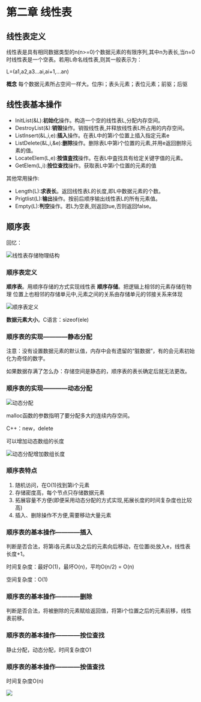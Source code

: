 # 第二章 线性表

## 线性表定义

线性表是具有相同数据类型的n(n>=0)个数据元素的有限序列,其中n为表长,当n=0时线性表是一个空表。若用L命名线性表,则其一般表示为：

L=(a1,a2,a3...ai,ai+1,...an)

**概念** 每个数据元素所占空间一样大。位序i；表头元素；表位元素；前驱；后驱

## 线性表基本操作

* InitList(&L):**初始化**操作。构造一个空的线性表L,分配内存空间。
* DestroyList(&):**销毁**操作。销毁线性表,并释放线性表L所占用的内存空间。
* ListInsert(&L,i,e):**插入**操作。在表L中的第i个位置上插入指定元素e
* ListDelete(&L,i,&e):**删除**操作。删除表L中第i个位置的元素,并用e返回删除元素的值。
* LocateElem(L,e):**按值査找**操作。在表L中査找具有给定关键字值的元素。
* GetElem(L,i):**按位查找**操作。获取表L中第i个位置的元素的值
  
其他常用操作:
* Length(L):**求表长**。返回线性表L的长度,即L中数据元素的个数。
* Prigtlist(L):**输出**操作。按前后顺序输出线性表L的所有元素值。
* Empty(L):**判空**操作。若L为空表,则返回tue,否则返回false。


## 顺序表

回忆：

![线性表存储物理结构](https://github.com/nilshao/notebook_basics/raw/master/data_structure/chapter02/images/线性表存储物理结构.png)

### 顺序表定义

**顺序表**。用顺序存储的方式实现线性表 
**顺序存储**。把逻辑上相邻的元素存储在物理 位置上也相邻的存储单元中,元素之间的关系由存储单元的邻接关系来体现

![顺序表定义](https://github.com/nilshao/notebook_basics/raw/master/data_structure/chapter02/images/顺序表定义.png)

**数据元素大小**。C语言：sizeof(ele)

### 顺序表的实现————静态分配

注意：没有设置数据元素的默认值，内存中会有遗留的“脏数据”，有的会元素初始化为奇怪的数字。

如果数据存满了怎么办：存储空间是静态的，顺序表的表长确定后就无法更改。

### 顺序表的实现————动态分配

![动态分配](https://github.com/nilshao/notebook_basics/raw/master/data_structure/chapter02/images/动态分配.png)  

malloc函数的参数指明了要分配多大的连续内存空间。

C++：new，delete

可以增加动态数组的长度

![动态分配增加数组长度](https://github.com/nilshao/notebook_basics/raw/master/data_structure/chapter02/images/动态分配增加数组长度.png) 

### 顺序表特点

1. 随机访问，在O(1)找到第i个元素
2. 存储密度高，每个节点只存储数据元素
3. 拓展容量不方便(即便采用动态分配的方式实现,拓展长度的时间复杂度也比较高) 
4. 插入、删除操作不方便,需要移动大量元素
   
### 顺序表的基本操作————插入

判断是否合法，将第i各元素以及之后的元素向后移动，在位置i处放入e，线性表长度+1。

时间复杂度：最好O(1)，最坏O(n)，平均O(n/2) = O(n)

空间复杂度：O(1)

### 顺序表的基本操作————删除

判断是否合法，将被删除的元素赋给返回值，将第i个位置之后的元素前移，线性表前移。

### 顺序表的基本操作————按位查找

静止分配，动态分配，时间复杂度O1


### 顺序表的基本操作————按值查找

时间复杂度O(n)




![](https://github.com/nilshao/notebook_basics/raw/master/data_structure/chapter02/images/.png)
